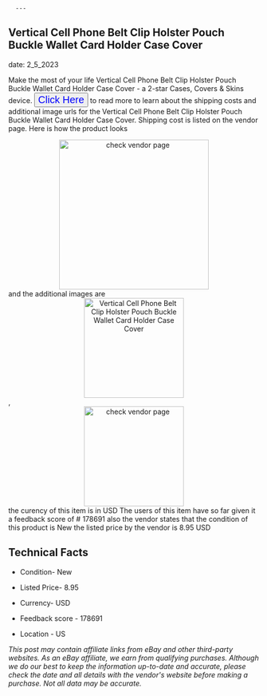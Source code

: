  
      ---
      

 ## Vertical Cell Phone Belt Clip Holster Pouch Buckle Wallet Card Holder Case Cover 

 

      

date: 2_5_2023
     

     
      

Make the most of your life Vertical Cell Phone Belt Clip Holster Pouch Buckle Wallet Card Holder Case Cover - a 2-star Cases, Covers & Skins device. <button style="font-size:20px;color:blue" onclick="window.location.href = 'https://www.ebay.com/itm/255012282419?hash=item3b5feaa033%3Ag%3AQ8EAAOSwln1gwdz1&mkevt=1&mkcid=1&mkrid=711-53200-19255-0&campid=%253CePNCampaignId%253E&customid=%253CreferenceId%253E&toolid=10049'">Click Here</button> to read more to learn about the shipping costs and additional image urls for the Vertical Cell Phone Belt Clip Holster Pouch Buckle Wallet Card Holder Case Cover. Shipping cost is listed on the vendor page. Here is how the product looks <div style="text-align:center;"><img onclick="window.location.href = 'https://www.ebay.com/itm/255012282419?hash=item3b5feaa033%3Ag%3AQ8EAAOSwln1gwdz1&mkevt=1&mkcid=1&mkrid=711-53200-19255-0&campid=%253CePNCampaignId%253E&customid=%253CreferenceId%253E&toolid=10049';" src="https://i.ebayimg.com/thumbs/images/g/Q8EAAOSwln1gwdz1/s-l225.jpg" alt="check vendor page" style="width:300px; height:auto;object-fit:contain;" /></div> and the additional images are <div style="text-align:center;"><img onclick="window.location.href = '$https://www.ebay.com/itm/255012282419?hash=item3b5feaa033%3Ag%3AQ8EAAOSwln1gwdz1&mkevt=1&mkcid=1&mkrid=711-53200-19255-0&campid=%253CePNCampaignId%253E&customid=%253CreferenceId%253E&toolid=10049';" src="https://i.ebayimg.com/images/g/Q8EAAOSwln1gwdz1/s-l1600.jpg" alt="Vertical Cell Phone Belt Clip Holster Pouch Buckle Wallet Card Holder Case Cover" style="width:200px; height:auto;object-fit:contain;" /></div>,<div style="text-align:center;"><img onclick="window.location.href = '$https://www.ebay.com/itm/255012282419?hash=item3b5feaa033%3Ag%3AQ8EAAOSwln1gwdz1&mkevt=1&mkcid=1&mkrid=711-53200-19255-0&campid=%253CePNCampaignId%253E&customid=%253CreferenceId%253E&toolid=10049';" src="https://origin-galleryplus.ebayimg.com/ws/web/255012282419_2_0_1/225x225.jpg,https://origin-galleryplus.ebayimg.com/ws/web/255012282419_3_0_1/225x225.jpg,https://origin-galleryplus.ebayimg.com/ws/web/255012282419_4_0_1/225x225.jpg" alt="check vendor page" style="width:200px; height:auto;object-fit:contain;"/></div> the curency of this item is in USD The users of this item have so far given it a feedback score of # 178691 also the vendor states that the condition of this product is New the listed price by the vendor is  8.95 USD


      
      

 ## Technical Facts 



      
      

 - Condition- New 


      

 - Listed Price- 8.95 


      

 - Currency- USD 


      

 - Feedback score - 178691 


      

 - Location - US 


      
      

*_This post may contain affiliate links from eBay and other third-party websites. As an eBay affiliate, we earn from qualifying purchases. Although we do our best to keep the information up-to-date and accurate, please check the date and all details with the vendor's website before making a purchase. Not all data may be accurate._*



      
      